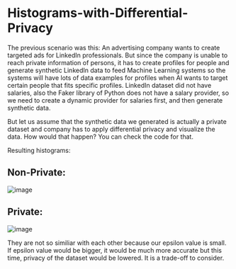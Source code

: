 # Histograms-with-Differential-Privacy
 The previous scenario was this: An advertising company wants to create targeted ads for LinkedIn professionals. But
 since the company is unable to reach private information of persons, it has to create profiles for people and
 generate synthetic LinkedIn data to feed Machine Learning systems so the systems will have lots of data examples
 for profiles when AI wants to target certain people that fits specific profiles. LinkedIn dataset did not have
 salaries, also the Faker library of Python does not have a salary provider, so we need to create a dynamic provider
 for salaries first, and then generate synthetic data.

 But let us assume that the synthetic data we generated is actually a private dataset and company has to apply
 differential privacy and visualize the data. How would that happen? You can check the code for that.
 
 Resulting histograms:
 
## Non-Private: 
 
 ![image](https://user-images.githubusercontent.com/95018675/189114748-b9871793-0787-4d7c-82da-aad00be4695c.png)

 
## Private:
 
 ![image](https://user-images.githubusercontent.com/95018675/189114781-76e317a7-ea59-4705-becb-5736ada462d6.png)

They are not so similiar with each other because our epsilon value is small. If epsilon value would be bigger, it would be much more accurate
but this time, privacy of the dataset would be lowered. It is a trade-off to consider.
 

